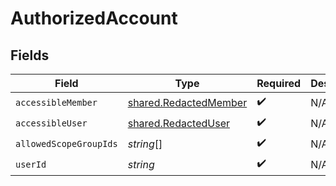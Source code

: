 # AuthorizedAccount


## Fields

| Field                                                          | Type                                                           | Required                                                       | Description                                                    |
| -------------------------------------------------------------- | -------------------------------------------------------------- | -------------------------------------------------------------- | -------------------------------------------------------------- |
| `accessibleMember`                                             | [shared.RedactedMember](../../models/shared/redactedmember.md) | :heavy_check_mark:                                             | N/A                                                            |
| `accessibleUser`                                               | [shared.RedactedUser](../../models/shared/redacteduser.md)     | :heavy_check_mark:                                             | N/A                                                            |
| `allowedScopeGroupIds`                                         | *string*[]                                                     | :heavy_check_mark:                                             | N/A                                                            |
| `userId`                                                       | *string*                                                       | :heavy_check_mark:                                             | N/A                                                            |